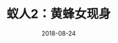---
title: "蚁人2：黄蜂女现身"
date: "2018-08-24"
price: "40.00"
theaters: ["舟山时代金球影城"]
remark: ['3D原版']
---